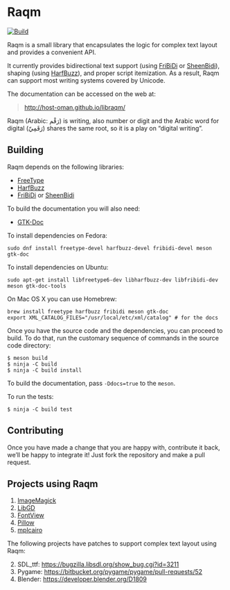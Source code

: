 Raqm
====

[![Build](https://github.com/HOST-Oman/libraqm/actions/workflows/ci.yml/badge.svg?branch=master)](https://github.com/HOST-Oman/libraqm/actions)

Raqm is a small library that encapsulates the logic for complex text layout and
provides a convenient API.

It currently provides bidirectional text support (using [FriBiDi][1] or
[SheenBidi][2]), shaping (using [HarfBuzz][3]), and proper script itemization.
As a result, Raqm can support most writing systems covered by Unicode.

The documentation can be accessed on the web at:
> http://host-oman.github.io/libraqm/

Raqm (Arabic: رَقْم) is writing, also number or digit and the Arabic word for
digital (رَقَمِيّ) shares the same root, so it is a play on “digital writing”.

Building
--------

Raqm depends on the following libraries:
* [FreeType][4]
* [HarfBuzz][3]
* [FriBiDi][1] or [SheenBidi][2]

To build the documentation you will also need:
* [GTK-Doc][5]

To install dependencies on Fedora:

    sudo dnf install freetype-devel harfbuzz-devel fribidi-devel meson gtk-doc

To install dependencies on Ubuntu:

    sudo apt-get install libfreetype6-dev libharfbuzz-dev libfribidi-dev meson gtk-doc-tools

On Mac OS X you can use Homebrew:

    brew install freetype harfbuzz fribidi meson gtk-doc
    export XML_CATALOG_FILES="/usr/local/etc/xml/catalog" # for the docs

Once you have the source code and the dependencies, you can proceed to build.
To do that, run the customary sequence of commands in the source code
directory:

    $ meson build
    $ ninja -C build
    $ ninja -C build install

To build the documentation, pass `-Ddocs=true` to the `meson`.

To run the tests:

    $ ninja -C build test

Contributing
------------

Once you have made a change that you are happy with, contribute it back, we’ll
be happy to integrate it! Just fork the repository and make a pull request.

Projects using Raqm
-------------------

1. [ImageMagick](https://github.com/ImageMagick/ImageMagick)
2. [LibGD](https://github.com/libgd/libgd)
3. [FontView](https://github.com/googlei18n/fontview)
4. [Pillow](https://github.com/python-pillow)
5. [mplcairo](https://github.com/anntzer/mplcairo)

The following projects have patches to support complex text layout using Raqm:

2. SDL_ttf: https://bugzilla.libsdl.org/show_bug.cgi?id=3211
3. Pygame: https://bitbucket.org/pygame/pygame/pull-requests/52
4. Blender: https://developer.blender.org/D1809



[1]: http://fribidi.org
[2]: https://github.com/Tehreer/SheenBidi
[3]: http://harfbuzz.org
[4]: https://www.freetype.org
[5]: https://www.gtk.org/gtk-doc

